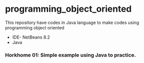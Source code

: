 # programming_object_oriented
This repository have codes in Java language to make codes using programming object oriented

* IDE- NetBeans 8.2
* Java
### Horkhome 01: Simple example using Java to practice.
